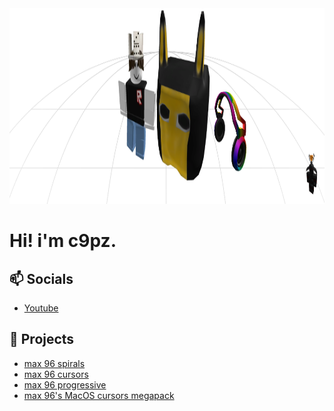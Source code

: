    <img src="assets/bvanner_github.png" alt="banner" width="1095" height="313" />
  </a>
  
# Hi! i'm c9pz.
## 📫 Socials
- [Youtube](https://youtube.com/@max96git)
## 🌱 Projects
- [max 96 spirals](https://github.com/max96git/max-96-spirals)
- [max 96 cursors](https://github.com/max96git/max-96-cursors)
- [max 96 progressive](https://github.com/max96git/max96-progressive)
- [max 96's MacOS cursors megapack](https://github.com/max96git/max96-s-macos-cursors-megapack)


